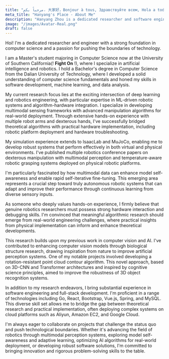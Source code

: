 ```yaml
---
title: "مرحباً بكم، 大家好，Bonjour à tous, Здравствуйте всем, Hola a todos, Grüezi mitenand, Hello everyone, I am Hanyang Zhou!"
meta_title: "Hanyang's Place - About Me"
description: "Hanyang Zhou is a dedicated researcher and software engineer with a strong foundation in computer science and a passion for pushing the boundaries of technology."
image: "/images/Avatar-Real.png"
draft: false
---
```


Hoi! I'm a dedicated researcher and engineer with a strong foundation in computer science and a passion for pushing the boundaries of technology.

I am a Master's student majoring in Computer Science now at the University of Southern California(! **Fight On** !), where I specialize in artificial intelligence and robotics. I hold a Bachelor's degree in Computer Science from the Dalian University of Technology, where I developed a solid understanding of computer science fundamentals and honed my skills in software development, machine learning, and data analysis.

My current research focus lies at the exciting intersection of deep learning and robotics engineering, with particular expertise in ML-driven robotic systems and algorithm-hardware integration. I specialize in developing multimodal sensing frameworks with advanced manipulation algorithms for real-world deployment. Through extensive hands-on experience with multiple robot arms and dexterous hands, I've successfully bridged theoretical algorithms with practical hardware implementation, including robotic platform deployment and hardware troubleshooting.

My simulation experience extends to IsaacLab and MuJoCo, enabling me to develop robust systems that perform effectively in both virtual and physical environments. I've published multiple robotics conference papers on dexterous manipulation with multimodal perception and temperature-aware robotic grasping systems deployed on physical robotic platforms.

I'm particularly fascinated by how multimodal data can enhance model self-awareness and enable rapid self-iterative fine-tuning. This emerging area represents a crucial step toward truly autonomous robotic systems that can adapt and improve their performance through continuous learning from diverse sensory inputs.

As someone who deeply values hands-on experience, I firmly believe that genuine robotics researchers must possess strong hardware interaction and debugging skills. I'm convinced that meaningful algorithmic research should emerge from real-world engineering challenges, where practical insights from physical implementation can inform and enhance theoretical developments.

This research builds upon my previous work in computer vision and AI. I've contributed to enhancing computer vision models through biological structure research, drawing inspiration from nature to improve artificial perception systems. One of my notable projects involved developing a rotation-resistant point cloud contour algorithm. This novel approach, based on 3D-CNN and Transformer architectures and inspired by cognitive science principles, aimed to improve the robustness of 3D object recognition systems.

In addition to my research endeavors, I bring substantial experience in software engineering and full-stack development. I'm proficient in a range of technologies including Go, React, Bootstrap, Vue.js, Spring, and MySQL. This diverse skill set allows me to bridge the gap between theoretical research and practical implementation, often deploying complex systems on cloud platforms such as Aliyun, Amazon EC2, and Google Cloud.

I'm always eager to collaborate on projects that challenge the status quo and push technological boundaries. Whether it's advancing the field of robotics through multimodal perception systems, exploring model self-awareness and adaptive learning, optimizing AI algorithms for real-world deployment, or developing robust software solutions, I'm committed to bringing innovation and rigorous problem-solving skills to the table.
